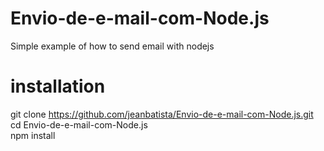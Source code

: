 # Envio-de-e-mail-com-Node.js

Simple example of how to send email with nodejs

# installation

git clone https://github.com/jeanbatista/Envio-de-e-mail-com-Node.js.git <br>
cd Envio-de-e-mail-com-Node.js <br>
npm install


